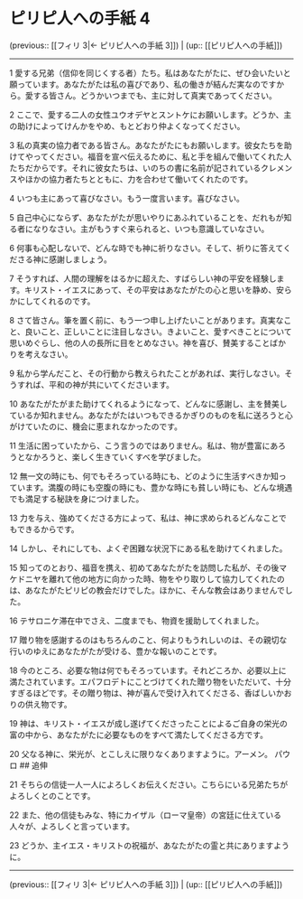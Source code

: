 # ピリピ人への手紙 4

(previous:: [[フィリ 3|← ピリピ人への手紙 3]]) | (up:: [[ピリピ人への手紙]])

***


1 愛する兄弟（信仰を同じくする者）たち。私はあなたがたに、ぜひ会いたいと願っています。あなたがたは私の喜びであり、私の働きが結んだ実なのですから。愛する皆さん。どうかいつまでも、主に対して真実であってください。 

2 ここで、愛する二人の女性ユウオデヤとスントケにお願いします。どうか、主の助けによってけんかをやめ、もとどおり仲よくなってください。 

3 私の真実の協力者である皆さん。あなたがたにもお願いします。彼女たちを助けてやってください。福音を宣べ伝えるために、私と手を組んで働いてくれた人たちだからです。それに彼女たちは、いのちの書に名前が記されているクレメンスやほかの協力者たちとともに、力を合わせて働いてくれたのです。 

4 いつも主にあって喜びなさい。もう一度言います。喜びなさい。 

5 自己中心にならず、あなたがたが思いやりにあふれていることを、だれもが知る者になりなさい。主がもうすぐ来られると、いつも意識していなさい。 

6 何事も心配しないで、どんな時でも神に祈りなさい。そして、祈りに答えてくださる神に感謝しましょう。 

7 そうすれば、人間の理解をはるかに超えた、すばらしい神の平安を経験します。キリスト・イエスにあって、その平安はあなたがたの心と思いを静め、安らかにしてくれるのです。 

8 さて皆さん。筆を置く前に、もう一つ申し上げたいことがあります。真実なこと、良いこと、正しいことに注目しなさい。きよいこと、愛すべきことについて思いめぐらし、他の人の長所に目をとめなさい。神を喜び、賛美することばかりを考えなさい。 

9 私から学んだこと、その行動から教えられたことがあれば、実行しなさい。そうすれば、平和の神が共にいてくださいます。 

10 あなたがたがまた助けてくれるようになって、どんなに感謝し、主を賛美しているか知れません。あなたがたはいつもできるかぎりのものを私に送ろうと心がけていたのに、機会に恵まれなかったのです。 

11 生活に困っていたから、こう言うのではありません。私は、物が豊富にあろうとなかろうと、楽しく生きていくすべを学びました。 

12 無一文の時にも、何でもそろっている時にも、どのように生活すべきか知っています。満腹の時にも空腹の時にも、豊かな時にも貧しい時にも、どんな境遇でも満足する秘訣を身につけました。 

13 力を与え、強めてくださる方によって、私は、神に求められるどんなことでもできるからです。 

14 しかし、それにしても、よくぞ困難な状況下にある私を助けてくれました。 

15 知ってのとおり、福音を携え、初めてあなたがたを訪問した私が、その後マケドニヤを離れて他の地方に向かった時、物をやり取りして協力してくれたのは、あなたがたピリピの教会だけでした。ほかに、そんな教会はありませんでした。 

16 テサロニケ滞在中でさえ、二度までも、物資を援助してくれました。 

17 贈り物を感謝するのはもちろんのこと、何よりもうれしいのは、その親切な行いのゆえにあなたがたが受ける、豊かな報いのことです。 

18 今のところ、必要な物は何でもそろっています。それどころか、必要以上に満たされています。エパフロデトにことづけてくれた贈り物をいただいて、十分すぎるほどです。その贈り物は、神が喜んで受け入れてくださる、香ばしいかおりの供え物です。 

19 神は、キリスト・イエスが成し遂げてくださったことによるご自身の栄光の富の中から、あなたがたに必要なものをすべて満たしてくださる方です。 

20 父なる神に、栄光が、とこしえに限りなくありますように。アーメン。 パウロ ## 追伸 

21 そちらの信徒一人一人によろしくお伝えください。こちらにいる兄弟たちがよろしくとのことです。 

22 また、他の信徒もみな、特にカイザル（ローマ皇帝）の宮廷に仕えている人々が、よろしくと言っています。 

23 どうか、主イエス・キリストの祝福が、あなたがたの霊と共にありますように。

***

(previous:: [[フィリ 3|← ピリピ人への手紙 3]]) | (up:: [[ピリピ人への手紙]])
